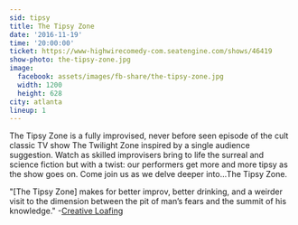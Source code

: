 ```yaml
---
sid: tipsy
title: The Tipsy Zone
date: '2016-11-19'
time: '20:00:00'
ticket: https://www-highwirecomedy-com.seatengine.com/shows/46419
show-photo: the-tipsy-zone.jpg
image:
  facebook: assets/images/fb-share/the-tipsy-zone.jpg
  width: 1200
  height: 628
city: atlanta
lineup: 1
---
```

The Tipsy Zone is a fully improvised, never before seen episode of the cult classic TV show The Twilight Zone inspired by a single audience suggestion. Watch as skilled improvisers bring to life the surreal and science fiction but with a twist: our performers get more and more tipsy as the show goes on. Come join us as we delve deeper into...The Tipsy Zone.

"[The Tipsy Zone] makes for better improv, better drinking, and a weirder visit to the dimension between the pit of man’s fears and the summit of his knowledge."
-[Creative Loafing](http://www.clatl.com/culture/article/20835713/sloshed-scifi)
